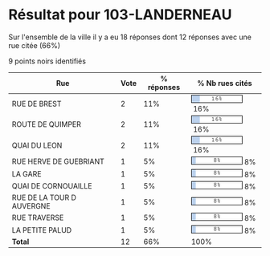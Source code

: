 # Résultat pour 103-LANDERNEAU

Sur l'ensemble de la ville il y a eu 18 réponses dont 12 réponses avec une rue citée (66%)

9 points noirs identifiés

| Rue | Vote | % réponses | % Nb rues cités|
|-----|------|------------|----------------|
| RUE DE BREST | 2 | 11% | <img src="../../img/bar_16.gif" />&nbsp;16%|
| ROUTE DE QUIMPER | 2 | 11% | <img src="../../img/bar_16.gif" />&nbsp;16%|
| QUAI DU LEON | 2 | 11% | <img src="../../img/bar_16.gif" />&nbsp;16%|
| RUE HERVE DE GUEBRIANT | 1 | 5% | <img src="../../img/bar_8.gif" />&nbsp;8%|
| LA GARE | 1 | 5% | <img src="../../img/bar_8.gif" />&nbsp;8%|
| QUAI DE CORNOUAILLE | 1 | 5% | <img src="../../img/bar_8.gif" />&nbsp;8%|
| RUE DE LA TOUR D AUVERGNE | 1 | 5% | <img src="../../img/bar_8.gif" />&nbsp;8%|
| RUE TRAVERSE | 1 | 5% | <img src="../../img/bar_8.gif" />&nbsp;8%|
| LA PETITE PALUD | 1 | 5% | <img src="../../img/bar_8.gif" />&nbsp;8%|
| **Total** | 12 | 66% | 100%|

